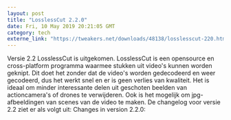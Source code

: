 ```yaml
---
layout: post
title: "LosslessCut 2.2.0"
date: Fri, 10 May 2019 20:21:05 GMT
category: tech
externe_link: "https://tweakers.net/downloads/48138/losslesscut-220.html"
---
```


Versie 2.2 LosslessCut is uitgekomen. LosslessCut is een opensource en cross-platform programma waarmee stukken uit video's kunnen worden geknipt. Dit doet het zonder dat de video's worden gedecodeerd en weer gecodeerd, dus het werkt snel en er is geen verlies van kwaliteit. Het is ideaal om minder interessante delen uit geschoten beelden van actioncamera's of drones te verwijderen. Ook is het mogelijk om jpg-afbeeldingen van scenes van de video te maken. De changelog voor versie 2.2 ziet er als volgt uit: Changes in version 2.2.0:<img src="http://feeds.feedburner.com/~r/tweakers/mixed/~4/gMpNUFZrOn0" height="1" width="1" alt=""/>
